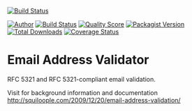 [![Build Status](https://travis-ci.org/2upmedia/emailaddressvalidator.svg)](https://travis-ci.org/2upmedia/emailaddressvalidator)

[![Author](http://img.shields.io/badge/author-@2upmedia-blue.svg?style=flat-square)](https://twitter.com/2upmedia)
[![Build Status](https://img.shields.io/travis/2upmedia/emailaddressvalidator/master.svg?style=flat-square)](https://travis-ci.org/2upmedia/emailaddressvalidator)
[![Quality Score](https://img.shields.io/scrutinizer/g/2upmedia/emailaddressvalidator.svg?style=flat-square)](https://scrutinizer-ci.com/g/2upmedia/emailaddressvalidator)
[![Packagist Version](https://img.shields.io/packagist/v/2upmedia/emailaddressvalidator.svg?style=flat-square)](https://packagist.org/packages/2upmedia/emailaddressvalidator)
[![Total Downloads](https://img.shields.io/packagist/dt/2upmedia/emailaddressvalidator.svg?style=flat-square)](https://packagist.org/packages/2upmedia/emailaddressvalidator)
[![Coverage Status](https://img.shields.io/scrutinizer/coverage/g/2upmedia/emailaddressvalidator.svg?style=flat-square)](https://scrutinizer-ci.com/g/2upmedia/emailaddressvalidator/code-structure)

# Email Address Validator

RFC 5321 and RFC 5321-compliant email validation.

Visit for background information and documentation http://squiloople.com/2009/12/20/email-address-validation/

